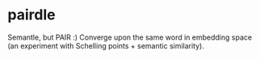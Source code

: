 # pairdle

Semantle, but PAIR :) Converge upon the same word in embedding space (an experiment with Schelling points + semantic similarity).
